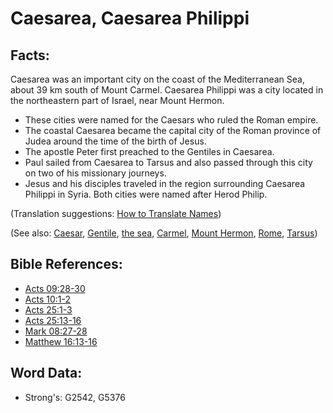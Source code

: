 # Caesarea, Caesarea Philippi #

## Facts: ##

Caesarea was an important city on the coast of the Mediterranean Sea, about 39 km south of Mount Carmel. Caesarea Philippi was a city located in the northeastern part of Israel, near Mount Hermon.

* These cities were named for the Caesars who ruled the Roman empire.
* The coastal Caesarea became the capital city of the Roman province of Judea around the time of the birth of Jesus.
* The apostle Peter first preached to the Gentiles in Caesarea.
* Paul sailed from Caesarea to Tarsus and also passed through this city on two of his missionary journeys.
* Jesus and his disciples traveled in the region surrounding Caesarea Philippi in Syria. Both cities were named after Herod Philip.

(Translation suggestions: [How to Translate Names](rc://en/ta/man/translate/translate-names))

(See also: [Caesar](../names/caesar.md), [Gentile](../kt/gentile.md), [the sea](../names/mediterranean.md), [Carmel](../names/carmel.md), [Mount Hermon](../names/mounthermon.md), [Rome](../names/rome.md), [Tarsus](../names/tarsus.md))

## Bible References: ##

* [Acts 09:28-30](rc://en/tn/help/act/09/28)
* [Acts 10:1-2](rc://en/tn/help/act/10/01)
* [Acts 25:1-3](rc://en/tn/help/act/25/01)
* [Acts 25:13-16](rc://en/tn/help/act/25/13)
* [Mark 08:27-28](rc://en/tn/help/mrk/08/27)
* [Matthew 16:13-16](rc://en/tn/help/mat/16/13)

## Word Data: ##

* Strong's: G2542, G5376
